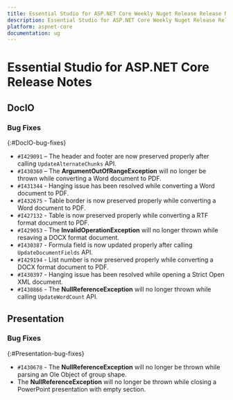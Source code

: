 ```yaml
---
title: Essential Studio for ASP.NET Core Weekly Nuget Release Release Notes  
description: Essential Studio for ASP.NET Core Weekly Nuget Release Release Notes  
platform: aspnet-core
documentation: ug
---
```


# Essential Studio for ASP.NET Core  Release Notes  


## DocIO

### Bug Fixes
{:#DocIO-bug-fixes}

- `#I429091` – The header and footer are now preserved properly after calling `UpdateAlternateChunks` API.
- `#I430360` – The **ArgumentOutOfRangeException** will no longer be thrown while converting a Word document to PDF.
- `#I431344` - Hanging issue has been resolved while converting a Word document to PDF.
- `#I432675` - Table border is now preserved properly while converting a Word document to PDF.
- `#I427132` - Table is now preserved properly while converting a RTF format document to PDF.
- `#I429053` - The **InvalidOperationException** will no longer thrown while resaving a DOCX format document.
- `#I430387` - Formula field is now updated properly after calling `UpdateDocumentFields` API.
- `#I429194` - List number is now preserved properly while converting a DOCX format document to PDF.
- `#I430397` - Hanging issue has been resolved while opening a Strict Open XML document.
- `#I430866` - The **NullReferenceException** will no longer thrown while calling `UpdateWordCount` API.
## Presentation

### Bug Fixes
{:#Presentation-bug-fixes}

- `#I430678` - The **NullReferenceException** will no longer be thrown while parsing an Ole Object of group shape.
- The **NullReferenceException** will no longer be thrown while closing a PowerPoint presentation with empty section.

